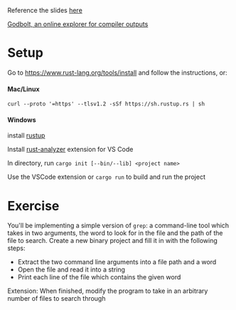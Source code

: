 
Reference the slides [here](https://www.canva.com/design/DAF90PWKKUA/9Iq7PBZXjXR3RVi26JVysQ/view?utm_content=DAF90PWKKUA&utm_campaign=designshare&utm_medium=link&utm_source=editor)

[Godbolt, an online explorer for compiler outputs](https://godbolt.org/)

# Setup

Go to https://www.rust-lang.org/tools/install and follow the instructions, or:

#### Mac/Linux
`curl --proto '=https' --tlsv1.2 -sSf https://sh.rustup.rs | sh`

#### Windows
install [rustup](https://static.rust-lang.org/rustup/dist/i686-pc-windows-gnu/rustup-init.exe) 


Install [rust-analyzer](https://marketplace.visualstudio.com/items?itemName=rust-lang.rust-analyzer) extension for VS Code

In directory, run `cargo init [--bin/--lib] <project name>`

Use the VSCode extension or `cargo run` to build and run the project


# Exercise

You'll be implementing a simple version of `grep`: a command-line tool which takes in two arguments, the word to look for in the file and the path of the file to search. Create a new binary project 
and fill it in with the following steps:

- Extract the two command line arguments into a file path and a word
- Open the file and read it into a string
- Print each line of the file which contains the given word

Extension: When finished, modify the program to take in an arbitrary number of files to search through



